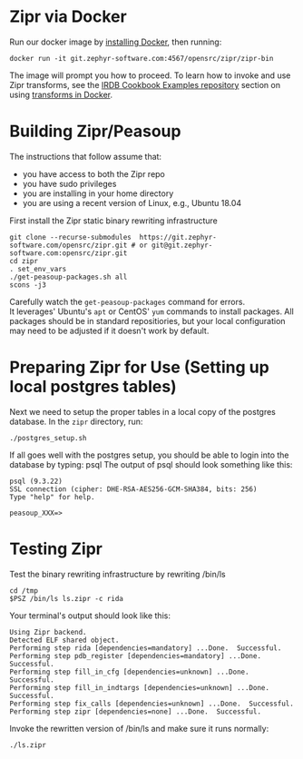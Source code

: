 # Zipr via Docker 

Run our docker image by [installing Docker](https://docs.docker.com/get-docker/), then running:

```
docker run -it git.zephyr-software.com:4567/opensrc/zipr/zipr-bin
```

The image will prompt you how to proceed.  To learn how to invoke and use Zipr transforms, see the [IRDB Cookbook Examples repository](https://git.zephyr-software.com/opensrc/irdb-cookbook-examples) section on using [transforms in Docker](https://git.zephyr-software.com/opensrc/irdb-cookbook-examples#docker-recommended).

# Building Zipr/Peasoup

The instructions that follow assume that:

* you have access to both the Zipr repo
* you have sudo privileges
* you are installing in your home directory
* you are using a recent version of Linux, e.g., Ubuntu 18.04


First install the Zipr static binary rewriting infrastructure
```
git clone --recurse-submodules  https://git.zephyr-software.com/opensrc/zipr.git # or git@git.zephyr-software.com:opensrc/zipr.git
cd zipr
. set_env_vars
./get-peasoup-packages.sh all
scons -j3
```

Carefully watch the `get-peasoup-packages` command for errors.  
It leverages' Ubuntu's `apt` or CentOS' `yum` commands to install packages.
All packages should be in standard repositiories, but your local configuration may
need to be adjusted if it doesn't work by default.

# Preparing Zipr for Use (Setting up local postgres tables)

Next we need to setup the proper tables in a local copy of the postgres database.  In the `zipr` directory, run:
```
./postgres_setup.sh
```

If all goes well with the postgres setup, you should be able to login into the database by typing: psql
The output of psql should look something like this:
```
psql (9.3.22)
SSL connection (cipher: DHE-RSA-AES256-GCM-SHA384, bits: 256)
Type "help" for help.

peasoup_XXX=> 
```

# Testing Zipr

Test the binary rewriting infrastructure by rewriting /bin/ls
```
cd /tmp
$PSZ /bin/ls ls.zipr -c rida
```
Your terminal's output should look like this:
```
Using Zipr backend.
Detected ELF shared object.
Performing step rida [dependencies=mandatory] ...Done.  Successful.
Performing step pdb_register [dependencies=mandatory] ...Done.  Successful.
Performing step fill_in_cfg [dependencies=unknown] ...Done.  Successful.
Performing step fill_in_indtargs [dependencies=unknown] ...Done.  Successful.
Performing step fix_calls [dependencies=unknown] ...Done.  Successful.
Performing step zipr [dependencies=none] ...Done.  Successful.
```

Invoke the rewritten version of /bin/ls and make sure it runs normally:
```
./ls.zipr
```
